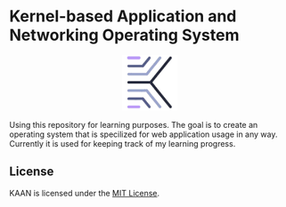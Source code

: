 # Kernel-based Application and Networking Operating System

<p align="center">
  <img src="./logo.webp" height="100" alt="Vue-Paho-Mqtt-Logo" />
</p>

Using this repository for learning purposes. The goal is to create an operating system that is specilized for web application usage in any way. Currently it is used for keeping track of my learning progress.

## License

KAAN is licensed under the [MIT License](LICENSE).
